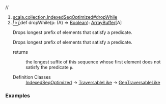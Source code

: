 //
<ol>
<li><a href="https://www.scala-lang.org/api/2.12.3/scala/collection/mutable/ArrayBuffer.html#dropWhile(p:A=>Boolean):Repr">scala.collection.IndexedSeqOptimized#dropWhile</a></li>
<li name="scala.collection.IndexedSeqOptimized#dropWhile" visbl="pub" class="indented0 " data-isabs="false" fullcomment="yes" group="Ungrouped"> <a id="dropWhile(p:A=>Boolean):Repr"></a><a id="dropWhile((A)⇒Boolean):ArrayBuffer[A]"></a> <span class="permalink"> <a href="../../../scala/collection/mutable/ArrayBuffer.html#dropWhile(p:A=>Boolean):Repr" title="Permalink"> <i class="material-icons"></i> </a> </span> <span class="modifier_kind"> <span class="modifier"></span> <span class="kind">def</span> </span> <span class="symbol"> <span class="name">dropWhile</span><span class="params">(<span name="p">p: (<span class="extype" name="scala.collection.mutable.ArrayBuffer.A">A</span>) ⇒ <a href="../../Boolean.html" class="extype" name="scala.Boolean">Boolean</a></span>)</span><span class="result">: <a href="" class="extype" name="scala.collection.mutable.ArrayBuffer">ArrayBuffer</a>[<span class="extype" name="scala.collection.mutable.ArrayBuffer.A">A</span>]</span> </span> <p class="shortcomment cmt">Drops longest prefix of elements that satisfy a predicate.</p>
 <div class="fullcomment">
  <div class="comment cmt">
   <p>Drops longest prefix of elements that satisfy a predicate. </p>
  </div>
  <dl class="paramcmts block">
   <dt>
    returns
   </dt>
   <dd class="cmt">
    <p>the longest suffix of this sequence whose first element does not satisfy the predicate <code>p</code>.</p>
   </dd>
  </dl>
  <dl class="attributes block"> 
   <dt>
    Definition Classes
   </dt>
   <dd>
    <a href="../IndexedSeqOptimized.html" class="extype" name="scala.collection.IndexedSeqOptimized">IndexedSeqOptimized</a> → 
    <a href="../TraversableLike.html" class="extype" name="scala.collection.TraversableLike">TraversableLike</a> → 
    <a href="../GenTraversableLike.html" class="extype" name="scala.collection.GenTraversableLike">GenTraversableLike</a>
   </dd>
  </dl>
 </div> </li>
        </ol>


### Examples




